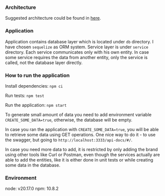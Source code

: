 ### Architecture

Suggested architecture could be found in [here](./architecture/architecture.md).

### Application

Application contains database layer which is located under `db` directory. I have chosen `sequelize` as ORM system.
Service layer is under `service` directory. Each service communicates only with his own entity. In case some service
requires the data from another entity, only the service is called, not the database layer directly.

### How to run the application

Install dependencies: `npm ci`

Run tests: `npm test`

Run the application: `npm start`

To generate small amount of data you need to add environment variable `CREATE_SOME_DATA=true`, otherwise, the
database will be empty.

In case you ran the application with `CREATE_SOME_DATA=true`, you will be able to retrieve some 
data using GET operations. One nice way to do it - to use the swagger, but going to `http://localhost:3333/api-docs/#/`.

In case you need more data to add, it is restricted by only adding the brand using other tools like Curl or Postman,
even though the services actually are able to add the entities, like it is either done in unit tests or while creating 
some data in the database.

### Environment

node: v20.17.0
npm: 10.8.2
